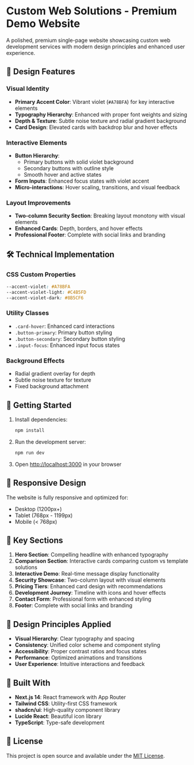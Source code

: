 # Custom Web Solutions - Premium Demo Website

A polished, premium single-page website showcasing custom web development services with modern design principles and enhanced user experience.

## 🎨 Design Features

### Visual Identity
- **Primary Accent Color**: Vibrant violet (`#A78BFA`) for key interactive elements
- **Typography Hierarchy**: Enhanced with proper font weights and sizing
- **Depth & Texture**: Subtle noise texture and radial gradient background
- **Card Design**: Elevated cards with backdrop blur and hover effects

### Interactive Elements
- **Button Hierarchy**: 
  - Primary buttons with solid violet background
  - Secondary buttons with outline style
  - Smooth hover and active states
- **Form Inputs**: Enhanced focus states with violet accent
- **Micro-interactions**: Hover scaling, transitions, and visual feedback

### Layout Improvements
- **Two-column Security Section**: Breaking layout monotony with visual elements
- **Enhanced Cards**: Depth, borders, and hover effects
- **Professional Footer**: Complete with social links and branding

## 🛠 Technical Implementation

### CSS Custom Properties
```css
--accent-violet: #A78BFA
--accent-violet-light: #C4B5FD
--accent-violet-dark: #8B5CF6
```

### Utility Classes
- `.card-hover`: Enhanced card interactions
- `.button-primary`: Primary button styling
- `.button-secondary`: Secondary button styling
- `.input-focus`: Enhanced input focus states

### Background Effects
- Radial gradient overlay for depth
- Subtle noise texture for texture
- Fixed background attachment

## 🚀 Getting Started

1. Install dependencies:
   ```bash
   npm install
   ```

2. Run the development server:
   ```bash
   npm run dev
   ```

3. Open [http://localhost:3000](http://localhost:3000) in your browser

## 📱 Responsive Design

The website is fully responsive and optimized for:
- Desktop (1200px+)
- Tablet (768px - 1199px)
- Mobile (< 768px)

## 🎯 Key Sections

1. **Hero Section**: Compelling headline with enhanced typography
2. **Comparison Section**: Interactive cards comparing custom vs template solutions
3. **Interactive Demo**: Real-time message display functionality
4. **Security Showcase**: Two-column layout with visual elements
5. **Pricing Tiers**: Enhanced card design with recommendations
6. **Development Journey**: Timeline with icons and hover effects
7. **Contact Form**: Professional form with enhanced styling
8. **Footer**: Complete with social links and branding

## 🎨 Design Principles Applied

- **Visual Hierarchy**: Clear typography and spacing
- **Consistency**: Unified color scheme and component styling
- **Accessibility**: Proper contrast ratios and focus states
- **Performance**: Optimized animations and transitions
- **User Experience**: Intuitive interactions and feedback

## 🔧 Built With

- **Next.js 14**: React framework with App Router
- **Tailwind CSS**: Utility-first CSS framework
- **shadcn/ui**: High-quality component library
- **Lucide React**: Beautiful icon library
- **TypeScript**: Type-safe development

## 📄 License

This project is open source and available under the [MIT License](LICENSE).

